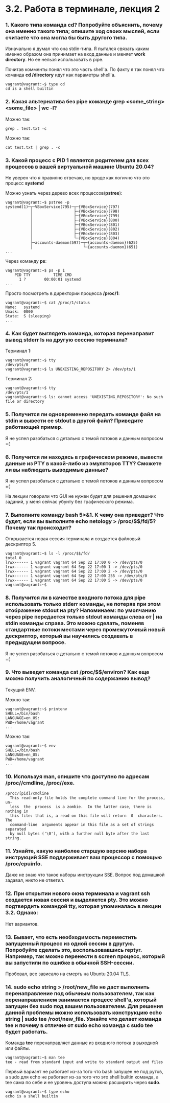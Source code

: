 # 3.2. Работа в терминале, лекция 2

### 1. Какого типа команда cd? Попробуйте объяснить, почему она именно такого типа; опишите ход своих мыслей, если считаете что она могла бы быть другого типа.

Изначально я думал что она stdin-типа.
Я пытался связать каким именно образом она принимает на вход данные и меняет **work directory**.
Но ее нельзя использовать в pipe. 

Почитав комменты понял что это часть shell'a. По факту я так понял что команда **cd /directory** идут как параметры 
shell'a.

```console
vagrant@vagrant:~$ type cd
cd is a shell builtin
```


### 2. Какая альтернатива без pipe команде grep <some_string> <some_file> | wc -l?

Можно так:

```commandline
grep . test.txt -c
```

Можно так:

```commandline
cat test.txt | grep . -c
```


### 3. Какой процесс с PID 1 является родителем для всех процессов в вашей виртуальной машине Ubuntu 20.04?

Не уверен что я правилно отвечаю, но вроде как логично что это процесс **systemd**

Можно узнать через дерево всех процессов(**pstree**):

```console
vagrant@vagrant:~$ pstree -p
systemd(1)─┬─VBoxService(795)─┬─{VBoxService}(797)
           │                  ├─{VBoxService}(798)
           │                  ├─{VBoxService}(799)
           │                  ├─{VBoxService}(800)
           │                  ├─{VBoxService}(801)
           │                  ├─{VBoxService}(802)
           │                  ├─{VBoxService}(803)
           │                  └─{VBoxService}(804)
           ├─accounts-daemon(597)─┬─{accounts-daemon}(625)
           │                      └─{accounts-daemon}(651)
...
```

Через команду **ps**:
```console
vagrant@vagrant:~$ ps -p 1
    PID TTY          TIME CMD
      1 ?        00:00:01 systemd
...
```

Просто посмотреть в директории процесса **/proc/1**:

```console
vagrant@vagrant:~$ cat /proc/1/status
Name:	systemd
Umask:	0000
State:	S (sleeping)
...
```

### 4. Как будет выглядеть команда, которая перенаправит вывод stderr ls на другую сессию терминала?

Терминал 1:

```commandline
vagrant@vagrant:~$ tty
/dev/pts/0
vagrant@vagrant:~$ ls UNEXISTING_REPOSITORY 2> /dev/pts/1
```

Терминал 2:

```commandline
vagrant@vagrant:~$ tty
/dev/pts/1
vagrant@vagrant:~$ ls: cannot access 'UNEXISTING_REPOSITORY': No such file or directory
```

### 5. Получится ли одновременно передать команде файл на stdin и вывести ее stdout в другой файл? Приведите работающий пример.

Я не успел разобаться с детально с темой потоков и данным вопросом =(

### 6. Получится ли находясь в графическом режиме, вывести данные из PTY в какой-либо из эмуляторов TTY? Сможете ли вы наблюдать выводимые данные?

Я не успел разобаться с детально с темой потоков и данным вопросом =(

На лекции говорили что GUI не нужен будет для решения домашних заданий, у меня сейчас 
убунту без графического режима.


### 7. Выполните команду bash 5>&1. К чему она приведет? Что будет, если вы выполните echo netology > /proc/$$/fd/5? Почему так происходит?
Открывается новая сессия терминала и создается файловый дескриптор 5.

```commandline
vagrant@vagrant:~$ ls -l /proc/$$/fd/
total 0
lrwx------ 1 vagrant vagrant 64 Sep 22 17:00 0 -> /dev/pts/0
lrwx------ 1 vagrant vagrant 64 Sep 22 17:00 1 -> /dev/pts/0
lrwx------ 1 vagrant vagrant 64 Sep 22 17:00 2 -> /dev/pts/0
lrwx------ 1 vagrant vagrant 64 Sep 22 17:00 255 -> /dev/pts/0
lrwx------ 1 vagrant vagrant 64 Sep 22 17:00 5 -> /dev/pts/0
vagrant@vagrant:~$
```

### 8. Получится ли в качестве входного потока для pipe использовать только stderr команды, не потеряв при этом отображение stdout на pty? Напоминаем: по умолчанию через pipe передается только stdout команды слева от | на stdin команды справа. Это можно сделать, поменяв стандартные потоки местами через промежуточный новый дескриптор, который вы научились создавать в предыдущем вопросе.

Я не успел разобаться с детально с темой потоков и данным вопросом =(

### 9. Что выведет команда cat /proc/$$/environ? Как еще можно получить аналогичный по содержанию вывод?

Текущий ENV.

Можно так:
```commandline
vagrant@vagrant:~$ printenv
SHELL=/bin/bash
LANGUAGE=en_US:
PWD=/home/vagrant
...
```

Можно так:
```commandline
vagrant@vagrant:~$ env
SHELL=/bin/bash
LANGUAGE=en_US:
PWD=/home/vagrant
...
```

### 10. Используя man, опишите что доступно по адресам /proc/<PID>/cmdline, /proc/<PID>/exe.

```commandline
/proc/[pid]/cmdline
  This read-only file holds the complete command line for the process,  un‐
  less  the  process  is a zombie.  In the latter case, there is nothing in
  this file: that is, a read on this file will return  0  characters.   The
  command-line  arguments appear in this file as a set of strings separated
  by null bytes ('\0'), with a further null byte after the last string.
```

### 11. Узнайте, какую наиболее старшую версию набора инструкций SSE поддерживает ваш процессор с помощью /proc/cpuinfo.

Даже не знаю что такое наборы инструкции SSE. Вопрос под домашкой задавал, никто не ответил.

### 12. При открытии нового окна терминала и vagrant ssh создается новая сессия и выделяется pty. Это можно подтвердить командой tty, которая упоминалась в лекции 3.2. Однако:

Нет вариантов.

### 13. Бывает, что есть необходимость переместить запущенный процесс из одной сессии в другую. Попробуйте сделать это, воспользовавшись reptyr. Например, так можно перенести в screen процесс, который вы запустили по ошибке в обычной SSH-сессии.

Пробовал, все зависало на смерть на Ubuntu 20.04 TLS.

### 14. sudo echo string > /root/new_file не даст выполнить перенаправление под обычным пользователем, так как перенаправлением занимается процесс shell'а, который запущен без sudo под вашим пользователем. Для решения данной проблемы можно использовать конструкцию echo string | sudo tee /root/new_file. Узнайте что делает команда tee и почему в отличие от sudo echo команда с sudo tee будет работать.

Команда **tee** перенаправляет данные из входного потока в выходной или файлы.

```commandline
vagrant@vagrant:~$ man tee
tee - read from standard input and write to standard output and files
```

Первый вариант не работает из-за того что bash запущен не под рутов, а sudo для echo не работает из-за того что это 
shell builtin команда, а tee сама по себе и ее уровень доступа можно расширить через **sudo**.

```commandline
vagrant@vagrant:~$ type echo
echo is a shell builtin
```
